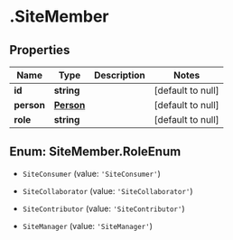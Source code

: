 # .SiteMember

## Properties
Name | Type | Description | Notes
------------ | ------------- | ------------- | -------------
**id** | **string** |  | [default to null]
**person** | [**Person**](Person.md) |  | [default to null]
**role** | **string** |  | [default to null]


<a name="SiteMember.RoleEnum"></a>
## Enum: SiteMember.RoleEnum


* `SiteConsumer` (value: `'SiteConsumer'`)

* `SiteCollaborator` (value: `'SiteCollaborator'`)

* `SiteContributor` (value: `'SiteContributor'`)

* `SiteManager` (value: `'SiteManager'`)





